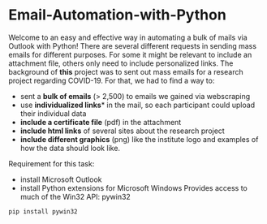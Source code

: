 # Email-Automation-with-Python

Welcome to an easy and effective way in automating a bulk of mails via Outlook with Python! There are several different requests in sending mass emails for different purposes. For some it might be relevant to include an attachment file, others only need to include personalized links.
The background of **this** project was to sent out mass emails for a research project regarding COVID-19. For that, we had to find a way to:  

- sent a **bulk of emails** (> 2,500) to emails we gained via webscraping
- use **individualized links*** in the mail, so each participant could upload their individual data
- **include a certificate file** (pdf) in the attachment
- **include html links** of several sites about the research project
- **include different graphics** (png) like the institute logo and examples of how the data should look like. 

Requirement for this task: 

- install Microsoft Outlook
- install Python extensions for Microsoft Windows Provides access to much of the Win32 API: pywin32

```
pip install pywin32
```
